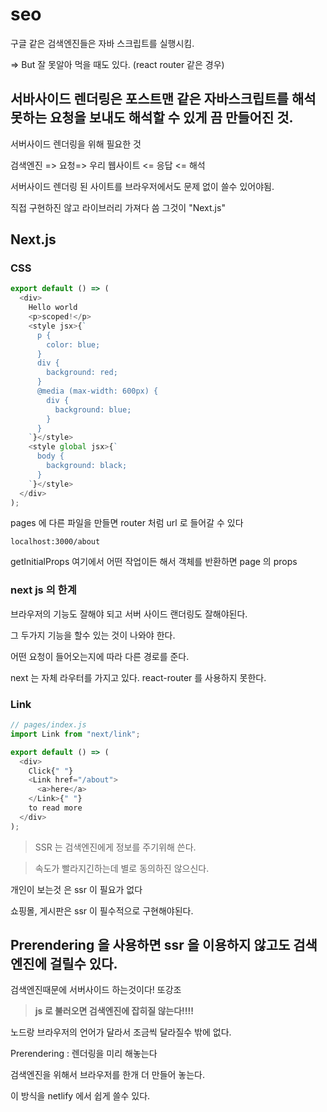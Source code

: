 # seo

구글 같은 검색엔진들은 자바 스크립트를 실행시킴.

=> But 잘 못알아 먹을 때도 있다. (react router 같은 경우)

## 서바사이드 렌더링은 포스트맨 같은 자바스크립트를 해석 못하는 요청을 보내도 해석할 수 있게 끔 만들어진 것.

서버사이드 렌더링을 위해 필요한 것

검색엔진 => 요청=> 우리 웹사이트
<= 응답 <= 해석

서버사이드 렌더링 된 사이트를 브라우저에서도 문제 없이 쓸수 있어야됨.

직접 구현하진 않고 라이브러리 가져다 씀 그것이 "Next.js"

## Next.js

### CSS

```js
export default () => (
  <div>
    Hello world
    <p>scoped!</p>
    <style jsx>{`
      p {
        color: blue;
      }
      div {
        background: red;
      }
      @media (max-width: 600px) {
        div {
          background: blue;
        }
      }
    `}</style>
    <style global jsx>{`
      body {
        background: black;
      }
    `}</style>
  </div>
);
```

pages 에 다른 파일을 만들면 router 처럼 url 로 들어갈 수 있다

`localhost:3000/about`

getInitialProps 여기에서 어떤 작업이든 해서 객체를 반환하면 page 의 props

### next js 의 한계

브라우저의 기능도 잘해야 되고 서버 사이드 랜더링도 잘해야된다.

그 두가지 기능을 할수 있는 것이 나와야 한다.

어떤 요청이 들어오는지에 따라 다른 경로를 준다.

next 는 자체 라우터를 가지고 있다. react-router 를 사용하지 못한다.

### Link

```js
// pages/index.js
import Link from "next/link";

export default () => (
  <div>
    Click{" "}
    <Link href="/about">
      <a>here</a>
    </Link>{" "}
    to read more
  </div>
);
```

> SSR 는 검색엔진에게 정보를 주기위해 쓴다.

> 속도가 빨라지긴하는데 별로 동의하진 않으신다.

개인이 보는것 은 ssr 이 필요가 없다

쇼핑몰, 게시판은 ssr 이 필수적으로 구현해야된다.

## Prerendering 을 사용하면 ssr 을 이용하지 않고도 검색엔진에 걸릴수 있다.

검색엔진때문에 서버사이드 하는것이다! 또강조

> <b>js 로 불러오면 검색엔진에 잡히질 않는다!!!!</b>

노드랑 브라우저의 언어가 달라서 조금씩 달라질수 밖에 없다.

Prerendering : 렌더링을 미리 해놓는다

검색엔진을 위해서 브라우저를 한개 더 만들어 놓는다.

이 방식을 netlify 에서 쉽게 쓸수 있다.
